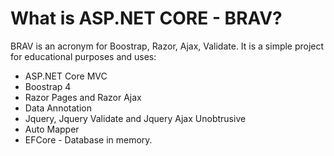 # What is ASP.NET CORE - BRAV?

BRAV is an acronym for Boostrap, Razor, Ajax, Validate. It is a simple project for educational purposes and uses:

- ASP.NET Core MVC
- Boostrap 4
- Razor Pages and Razor Ajax
- Data Annotation
- Jquery, Jquery Validate and Jquery Ajax Unobtrusive
- Auto Mapper
- EFCore - Database in memory.
